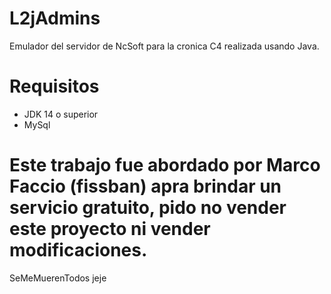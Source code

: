 # L2jAdmins

Emulador del servidor de NcSoft para la cronica C4 realizada usando Java.

# Requisitos

- JDK 14 o superior
- MySql

# Este trabajo fue abordado por Marco Faccio (fissban) apra brindar un servicio gratuito, pido no vender este proyecto ni vender modificaciones.

SeMeMuerenTodos jeje
